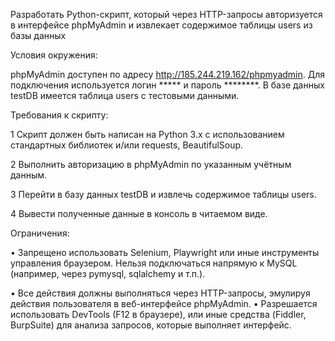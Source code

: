 Разработать Python-скрипт, который через HTTP-запросы авторизуется в
интерфейсе phpMyAdmin и извлекает содержимое таблицы users из базы данных

Условия окружения:

phpMyAdmin доступен по адресу http://185.244.219.162/phpmyadmin.
Для подключения используется логин ***** и пароль ********. В базе
данных testDB имеется таблица users с тестовыми данными.

Требования к скрипту:

1 Скрипт должен быть написан на Python 3.x с использованием стандартных
библиотек и/или requests, BeautifulSoup.

2 Выполнить авторизацию в phpMyAdmin по указанным учётным данным.

3 Перейти в базу данных testDB и извлечь содержимое таблицы users.

4 Вывести полученные данные в консоль в читаемом виде.

Ограничения:

• Запрещено использовать Selenium, Playwright или иные инструменты
управления браузером.
Нельзя подключаться напрямую к MySQL (например, через pymysql,
sqlalchemy и т.п.).

• Все действия должны выполняться через HTTP-запросы, эмулируя действия
пользователя в веб-интерфейсе phpMyAdmin.
• Разрешается использовать DevTools (F12 в браузере), или иные средства
(Fiddler, BurpSuite) для анализа запросов, которые выполняет интерфейс.

